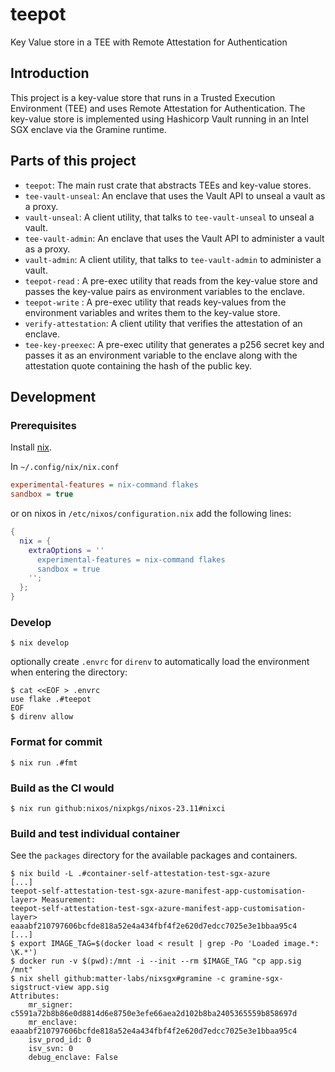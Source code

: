 # teepot

Key Value store in a TEE with Remote Attestation for Authentication

## Introduction

This project is a key-value store that runs in a Trusted Execution Environment (TEE) and uses Remote Attestation for
Authentication.
The key-value store is implemented using Hashicorp Vault running in an Intel SGX enclave via the Gramine runtime.

## Parts of this project

- `teepot`: The main rust crate that abstracts TEEs and key-value stores.
- `tee-vault-unseal`: An enclave that uses the Vault API to unseal a vault as a proxy.
- `vault-unseal`: A client utility, that talks to `tee-vault-unseal` to unseal a vault.
- `tee-vault-admin`: An enclave that uses the Vault API to administer a vault as a proxy.
- `vault-admin`: A client utility, that talks to `tee-vault-admin` to administer a vault.
- `teepot-read` : A pre-exec utility that reads from the key-value store and passes the key-value pairs as environment
  variables to the enclave.
- `teepot-write` : A pre-exec utility that reads key-values from the environment variables and writes them to the
  key-value store.
- `verify-attestation`: A client utility that verifies the attestation of an enclave.
- `tee-key-preexec`: A pre-exec utility that generates a p256 secret key and passes it as an environment variable to the
  enclave along with the attestation quote containing the hash of the public key.

## Development

### Prerequisites

Install [nix](https://zero-to-nix.com/start/install).

In `~/.config/nix/nix.conf`

```ini
experimental-features = nix-command flakes
sandbox = true
```

or on nixos in `/etc/nixos/configuration.nix` add the following lines:

```nix
{
  nix = {
    extraOptions = ''
      experimental-features = nix-command flakes
      sandbox = true
    '';
  };
}
```

### Develop

```shell
$ nix develop
```

optionally create `.envrc` for `direnv` to automatically load the environment when entering the directory:

```shell
$ cat <<EOF > .envrc
use flake .#teepot
EOF
$ direnv allow
```

### Format for commit

```shell
$ nix run .#fmt
```

### Build as the CI would

```shell
$ nix run github:nixos/nixpkgs/nixos-23.11#nixci
```

### Build and test individual container

See the `packages` directory for the available packages and containers.

```shell
$ nix build -L .#container-self-attestation-test-sgx-azure
[...]
teepot-self-attestation-test-sgx-azure-manifest-app-customisation-layer> Measurement:
teepot-self-attestation-test-sgx-azure-manifest-app-customisation-layer>     eaaabf210797606bcfde818a52e4a434fbf4f2e620d7edcc7025e3e1bbaa95c4
[...]
$ export IMAGE_TAG=$(docker load < result | grep -Po 'Loaded image.*: \K.*')
$ docker run -v $(pwd):/mnt -i --init --rm $IMAGE_TAG "cp app.sig /mnt"
$ nix shell github:matter-labs/nixsgx#gramine -c gramine-sgx-sigstruct-view app.sig
Attributes:
    mr_signer: c5591a72b8b86e0d8814d6e8750e3efe66aea2d102b8ba2405365559b858697d
    mr_enclave: eaaabf210797606bcfde818a52e4a434fbf4f2e620d7edcc7025e3e1bbaa95c4
    isv_prod_id: 0
    isv_svn: 0
    debug_enclave: False
```
